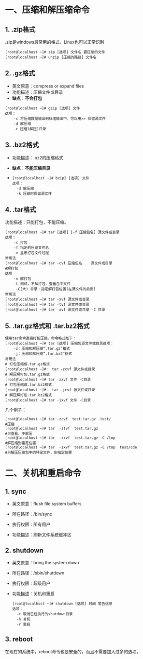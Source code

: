# 一、压缩和解压缩命令

## 1. .zip格式

.zip是windows最常用的格式，Linux也可以正常识别

```
[root@localhost ~]# zip [选项] 文件名 要压缩的文件
[root@localhost ~]# unzip [压缩的路径] 文件名 
```

## 2. .gz格式

- 英文原意：compress or expand files
- 功能描述：压缩文件或目录
- **缺点：不会打包**

```
[root@localhost ~]# gzip [选项] 文件
选项：
	-c 将压缩数据输出到标准输出中，可以用>> 保留源文件
	-d 解压缩
	-r 压缩(解压)目录
```

## 3. .bz2格式

- 功能描述：.bz2的压缩格式

- **缺点：不能压缩目录**

- ```
  [root@localhost ~]# bzip2 [选项] 文件
  选项：
  	-d 解压缩
  	-k 压缩时保留源文件
  ```

  

## 4. .tar格式

功能描述：只能打包，不能压缩。

```
[root@localhost ~]# tar [选项] [-f 压缩包名] 源文件或目录
选项：
	-c 打包
	-f 指定的压缩文件名
	-v 显示打包文件过程
常用法
[root@localhost ~]# tar -cvf 压缩包名	 源文件或目录
#解打包
选项
	-x 解打包
	-t 测试，不解打包，查看包中文件
	 -C(大) 目录：指定解打包位置(在源文件的后面)
常用法
[root@localhost ~]# tar -xvf 源文件或目录
[root@localhost ~]# tar -tvf 源文件或目录
[root@localhost ~]# tar -xvf 源文件或目录 -C 目录
```

## 5. .tar.gz格式和 .tar.bz2格式

```
使用tar命令直接打包压缩。命令格式如下：
[root@localhost ~]# tar [选项] 压缩包源文件或目录选项：   
	-z：压缩和解压缩“.tar.gz”格式   
	-j：压缩和解压缩“.tar.bz2”格式
常用法
# 打包压缩成.tar.gz格式
[root@localhost ~]#： tar -zcvf 源文件或目录 
# 解压解打包.tar.gz格式
[root@localhost ~]# tar -zxvf 文件 -C目录
# 打包压缩成.tar.bz2格式
[root@localhost ~]#： tar -jcvf 源文件或目录 
# 解压解打包.tar.bz2格式
[root@localhost ~]# tar -jxvf 文件 -C目录
```



几个例子：

```
[root@localhost ~]# tar -zcvf  test.tar.gz  test/ 
#压缩
[root@localhost ~]# tar  -ztvf  test.tar.gz
#只查看，不解压
[root@localhost ~]# tar  -zxvf  test.tar.gz -C /tmp 
#解压缩到指定位置
[root@localhost ~]# tar  -zxvf  test.tar.gz -C /tmp  test/cde
#只解压压缩包中的特定文件，到指定位置
```



# 二、关机和重启命令

## 1. sync

- 英文原意：flush file system buffers

- 所在路径：/bin/sync

- 执行权限：所有用户

- 功能描述：刷新文件系统缓冲区

  

## 2. shutdown

- 英文原意：bring the system down

- 所在路径：/sbin/shutdown

- 执行权限：超级用户

- 功能描述：关机和重启

  ```
  [root@localhost ~]# shutdown [选项] 时间 警告信息
  选项：
  	-c 取消已经执行的shutdown目录
  	-h 关机
  	-r 重启
  ```

  

## 3. reboot

在现在的系统中，reboot命令也是安全的，而且不需要加入过多的选项。